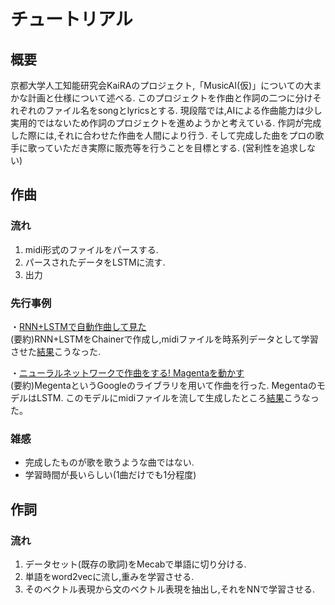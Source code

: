 # チュートリアル

## 概要
京都大学人工知能研究会KaiRAのプロジェクト,「MusicAI(仮)」についての大まかな計画と仕様について述べる. このプロジェクトを作曲と作詞の二つに分けそれぞれのファイル名をsongとlyricsとする. 現段階では,AIによる作曲能力は少し実用的ではないため作詞のプロジェクトを進めようかと考えている. 作詞が完成した際には,それに合わせた作曲を人間により行う. そして完成した曲をプロの歌手に歌っていただき実際に販売等を行うことを目標とする. (営利性を追求しない)

## 作曲
### 流れ
1. midi形式のファイルをパースする.
2. パースされたデータをLSTMに流す.
3. 出力

### 先行事例
・[RNN+LSTMで自動作曲して見た](https://qiita.com/komakomako/items/9ba38fc38f098c0e8b9b)  
(要約)RNN+LSTMをChainerで作成し,midiファイルを時系列データとして学習させた[結果](https://s3-ap-northeast-1.amazonaws.com/komahirokazu-share/rnnlstm.mp3)こうなった.

・[ニューラルネットワークで作曲をする! Magentaを動かす](https://qiita.com/marshi/items/0f6fbbe39c4381457b0a)  
(要約)MegentaというGoogleのライブラリを用いて作曲を行った. MegentaのモデルはLSTM. このモデルにmidiファイルを流して生成したところ[結果](https://soundcloud.com/ig4osq8tqokz/magenta1)こうなった。

### 雑感
- 完成したものが歌を歌うような曲ではない.
- 学習時間が長いらしい(1曲だけでも1分程度)


## 作詞
### 流れ
1. データセット(既存の歌詞)をMecabで単語に切り分ける.
2. 単語をword2vecに流し,重みを学習させる.
3. そのベクトル表現から文のベクトル表現を抽出し,それをNNで学習させる.

